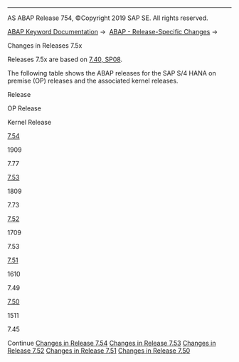   

* * *

AS ABAP Release 754, ©Copyright 2019 SAP SE. All rights reserved.

[ABAP Keyword Documentation](https://help.sap.com/doc/abapdocu_754_index_htm/7.54/en-US/abenabap.htm) →  [ABAP - Release-Specific Changes](https://help.sap.com/doc/abapdocu_754_index_htm/7.54/en-US/abennews.htm) → 

Changes in Releases 7.5x

Releases 7.5x are based on [7.40, SP08](https://help.sap.com/doc/abapdocu_754_index_htm/7.54/en-US/abennews-740_sp08.htm).

The following table shows the ABAP releases for the SAP S/4 HANA on premise (OP) releases and the associated kernel releases.

Release

OP Release

Kernel Release

[7.54](https://help.sap.com/doc/abapdocu_754_index_htm/7.54/en-US/abennews-754.htm)

1909

7.77

[7.53](https://help.sap.com/doc/abapdocu_754_index_htm/7.54/en-US/abennews-753.htm)

1809

7.73

[7.52](https://help.sap.com/doc/abapdocu_754_index_htm/7.54/en-US/abennews-752.htm)

1709

7.53

[7.51](https://help.sap.com/doc/abapdocu_754_index_htm/7.54/en-US/abennews-751.htm)

1610

7.49

[7.50](https://help.sap.com/doc/abapdocu_754_index_htm/7.54/en-US/abennews-750.htm)

1511

7.45

Continue
[Changes in Release 7.54](https://help.sap.com/doc/abapdocu_754_index_htm/7.54/en-US/abennews-754.htm)
[Changes in Release 7.53](https://help.sap.com/doc/abapdocu_754_index_htm/7.54/en-US/abennews-753.htm)
[Changes in Release 7.52](https://help.sap.com/doc/abapdocu_754_index_htm/7.54/en-US/abennews-752.htm)
[Changes in Release 7.51](https://help.sap.com/doc/abapdocu_754_index_htm/7.54/en-US/abennews-751.htm)
[Changes in Release 7.50](https://help.sap.com/doc/abapdocu_754_index_htm/7.54/en-US/abennews-750.htm)